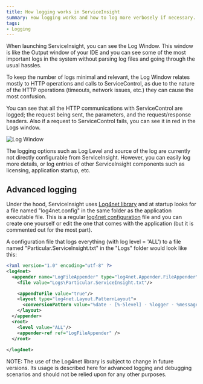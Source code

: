 ```yaml
---
title: How logging works in ServiceInsight
summary: How logging works and how to log more verbosely if necessary.
tags: 
- Logging
---
```


When launching ServiceInsight, you can see the Log Window. This window is like the Output window of your IDE and you can see some of the most important logs in the system without parsing log files and going through the usual hassles.

To keep the number of logs minimal and relevant, the Log Window relates mostly to HTTP operations and calls to ServiceControl, as due to the nature of the HTTP operations (timeouts, network issues, etc.) they can cause the most confusion. 

You can see that all the HTTP communications with ServiceControl are logged; the request being sent, the parameters, and the request/response headers. Also if a request to ServiceControl fails, you can see it in red in the Logs window.

![Log Window](images/008-log-window.png)

The logging options such as Log Level and source of the log are currently not directly configurable from ServiceInsight. However, you can easily log more details, or log entries of other ServiceInsight components such as licensing, application startup, etc.

## Advanced logging 

Under the hood, ServiceInsight uses [Log4net library](http://logging.apache.org/log4net/) and at startup looks for a file named "log4net.config" in the same folder as the application executable file. This is a regular [log4net configuration](http://logging.apache.org/log4net/release/manual/configuration.html) file and you can create one yourself or edit the one that comes with the application (but it is commented out for the most part).

A configuration file that logs everything (with log level = 'ALL') to a file named "Particular.ServiceInsight.txt" in the "Logs" folder would look like this:

 
```XML
<?xml version="1.0" encoding="utf-8" ?>
<log4net>
  <appender name="LogFileAppender" type="log4net.Appender.FileAppender">
    <file value="Logs\Particular.ServiceInsight.txt"/>

    <appendToFile value="true"/>
    <layout type="log4net.Layout.PatternLayout">
      <conversionPattern value="%date - [%-5level] - %logger - %message%newline"/>
    </layout>
  </appender>
  <root>
    <level value="ALL"/>
    <appender-ref ref="LogFileAppender" />
  </root>
  
</log4net>
```

NOTE: The use of the Log4net library is subject to change in future versions. Its usage is described here for advanced logging and debugging scenarios and should not be relied upon for any other purposes.
